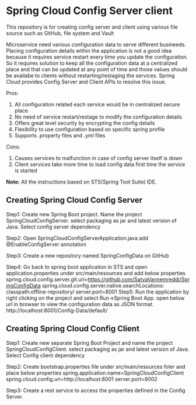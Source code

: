 # Spring Cloud Config Server client
This repository is for creating config server and client using various file source such as GitHub, file system and Vault

Microservice need various configuration data to serve different busineeds. Placing configuration details within the application is not a good idea because it requires service restart every time you update the configuration. So it requires solution to keep all the configuration data at a centralized place and that can be updated at any point of time and those values should be availabe to clients without restarting/restaging the services. Spring Cloud provides Config Server and Client APIs to resolve this issue.

Pros:
1. All configuration related each service would be in centralized secure place
2. No need of service restart/restage to modify the configuration details
3. Offers great level security by encrypting the config details
4. Flexibility to use configuration based on specific spring profile
5. Supports .property files and .yml files

Cons:
1. Causes services to malfunction in case of config server itself is down
2. Client services take more time to load config data first time the service is started

<b>Note:</b> All the instructions based on STS(Spring Tool Suite) IDE.

<b>Creating Spring Cloud Config Server</b>
--------------------------------------

Step1: Create new Spring Boot project. Name the project SpringCloudConfigServer. select packaging as jar and latest version of Java. Select config server dependency

Step2: Open SpringCloudConfigServerApplication.java add @EnableConfigServer annotation

Step3: Create a new repository named SpringConfigData on GitHub

Step4: Go back to spring boot application in STS and open application.properties under src/main/resources and add below properties
        spring.cloud.config.server.git.uri=https://github.com/SatyaVannemreddi/SpringConfigData
        spring.cloud.config.server.native.searchLocations: classpath:offline-repository/
        server.port=8001
Step5: Run the application by right clicking on the project and select Run->Spring Boot App. open below url in browser to view the configuration data as JSON format.
       http://localhost:8001/Config-Data/default/
       
<b>Creating Spring Cloud Config Client</b>
--------------------------------------

Step1: Create new separate Spring Boot Project and name the project SpringCloudConfigClient. select packaging as jar and latest version of Java. Select Config client dependency

Step2: Create bootstrap.properties file under src/main/resources foler and place below properties
        spring.application.name=SpringCloudConfigClient
        spring.cloud.config.uri=http://localhost:8001
        server.port=8002

Step3: Create a rest service to access the properties defined in the Config Server.






